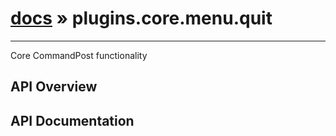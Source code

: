 # [docs](index.md) » plugins.core.menu.quit
---

Core CommandPost functionality

## API Overview

## API Documentation

